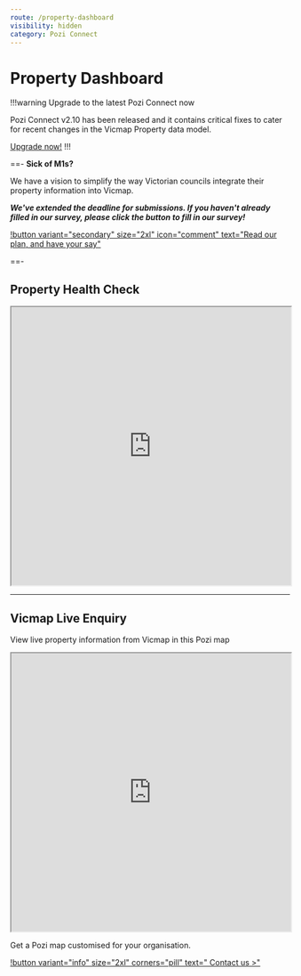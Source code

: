 ```yaml
---
route: /property-dashboard
visibility: hidden
category: Pozi Connect
---
```


# Property Dashboard

!!!warning Upgrade to the latest Pozi Connect now

Pozi Connect v2.10 has been released and it contains critical fixes to cater for recent changes in the Vicmap Property data model.

[Upgrade now!](/pozi-connect/installation.md)
!!!

==- **Sick of M1s?**

We have a vision to simplify the way Victorian councils integrate their property information into Vicmap.

***We've extended the deadline for submissions. If you haven't already filled in our survey, please click the button to fill in our survey!***

[!button variant="secondary" size="2xl" icon="comment" text="Read our plan, and have your say"](/land-central-station/)

==-

## Property Health Check

<iframe src="https://property.pozi.com/property/" width="100%" height="500px"></iframe>

---

## Vicmap Live Enquiry

View live property information from Vicmap in this Pozi map

<iframe width="100%" height="500px" allow="fullscreen" src="https://vicmap.pozi.com/"></iframe>

<br/>

Get a Pozi map customised for your organisation.

[!button variant="info" size="2xl" corners="pill" text="&nbsp;Contact us >"](/contact/)
